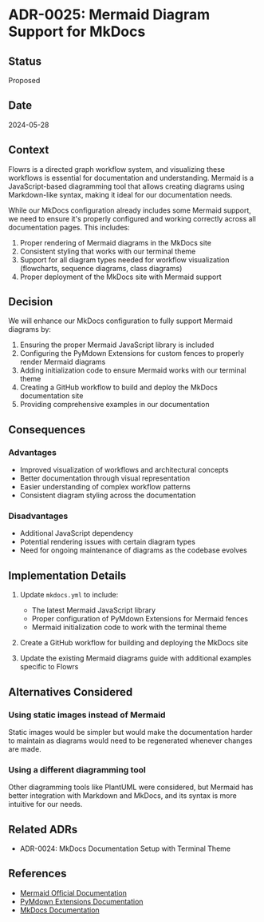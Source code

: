 # ADR-0025: Mermaid Diagram Support for MkDocs

## Status

Proposed

## Date

2024-05-28

## Context

Flowrs is a directed graph workflow system, and visualizing these workflows is essential for documentation and understanding. Mermaid is a JavaScript-based diagramming tool that allows creating diagrams using Markdown-like syntax, making it ideal for our documentation needs.

While our MkDocs configuration already includes some Mermaid support, we need to ensure it's properly configured and working correctly across all documentation pages. This includes:

1. Proper rendering of Mermaid diagrams in the MkDocs site
2. Consistent styling that works with our terminal theme
3. Support for all diagram types needed for workflow visualization (flowcharts, sequence diagrams, class diagrams)
4. Proper deployment of the MkDocs site with Mermaid support

## Decision

We will enhance our MkDocs configuration to fully support Mermaid diagrams by:

1. Ensuring the proper Mermaid JavaScript library is included
2. Configuring the PyMdown Extensions for custom fences to properly render Mermaid diagrams
3. Adding initialization code to ensure Mermaid works with our terminal theme
4. Creating a GitHub workflow to build and deploy the MkDocs documentation site
5. Providing comprehensive examples in our documentation

## Consequences

### Advantages

- Improved visualization of workflows and architectural concepts
- Better documentation through visual representation
- Easier understanding of complex workflow patterns
- Consistent diagram styling across the documentation

### Disadvantages

- Additional JavaScript dependency
- Potential rendering issues with certain diagram types
- Need for ongoing maintenance of diagrams as the codebase evolves

## Implementation Details

1. Update `mkdocs.yml` to include:
   - The latest Mermaid JavaScript library
   - Proper configuration of PyMdown Extensions for Mermaid fences
   - Mermaid initialization code to work with the terminal theme

2. Create a GitHub workflow for building and deploying the MkDocs site

3. Update the existing Mermaid diagrams guide with additional examples specific to Flowrs

## Alternatives Considered

### Using static images instead of Mermaid

Static images would be simpler but would make the documentation harder to maintain as diagrams would need to be regenerated whenever changes are made.

### Using a different diagramming tool

Other diagramming tools like PlantUML were considered, but Mermaid has better integration with Markdown and MkDocs, and its syntax is more intuitive for our needs.

## Related ADRs

- ADR-0024: MkDocs Documentation Setup with Terminal Theme

## References

- [Mermaid Official Documentation](https://mermaid-js.github.io/mermaid/)
- [PyMdown Extensions Documentation](https://facelessuser.github.io/pymdown-extensions/)
- [MkDocs Documentation](https://www.mkdocs.org/) 